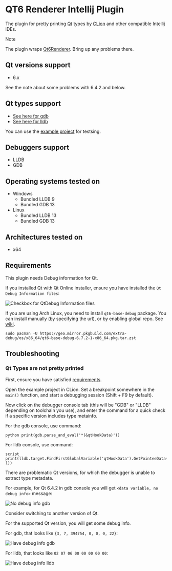 # QT6 Renderer Intellij Plugin

The plugin for pretty printing [Qt][qt] types by [CLion][clion] and other compatible Intellij IDEs.

> [!NOTE]
> The plugin wraps [Qt6Renderer][qt6renderer]. Bring up any problems there.

## Qt versions support
* 6.x

See the note about some problems with 6.4.2 and below.

## Qt types support
* [See here for gdb][qt6renderer_files_gdb]
* [See here for lldb][qt6renderer_files_lldb]

You can use the [example project][qt6renderer_exmpl] for testsing.

## Debuggers support
* LLDB
* GDB

## Operating systems tested on
* Windows
  * Bundled LLDB 9
  * Bundled GDB 13 
* Linux
  * Bundled LLDB 13
  * Bundled GDB 13

## Architectures tested on
* x64

## Requirements

This plugin needs Debug information for Qt.

If you installed Qt with Qt Online installer, ensure you have installed
the `Qt Debug Information files`:

![Checkbox for QtDebug Information files](images/Qt_Debug_Information_files_checkbox.png)

If you are using Arch Linux, you need to install `qt6-base-debug` package.
You can install manually (by specifying the url), or by enabling global repo. See [wiki](https://wiki.archlinux.org/title/Debugging/Getting_traces#Installing_debug_packages).
```
sudo pacman -U https://geo.mirror.pkgbuild.com/extra-debug/os/x86_64/qt6-base-debug-6.7.2-1-x86_64.pkg.tar.zst
```

## Troubleshooting

### Qt Types are not pretty printed

First, ensure you have satisfied [requirements](#Requirements).

Open the example project in CLion. Set a breakpoint somewhere in the `main()` function, and start a debugging session (Shift + F9 by default).

Now click on the debugger console tab (this will be "GDB" or "LLDB" depending on toolchain you use), and enter the command
for a quick check if a specific version includes type metainfo.

For the gdb console, use command:
```
python print(gdb.parse_and_eval('*(&qtHookData)'))
```

For lldb console, use command:
```
script print(lldb.target.FindFirstGlobalVariable('qtHookData').GetPointeeData(2, 1))
```

There are problematic Qt versions, for which the debugger is unable to extract type metadata.

For example, for Qt 6.4.2 in gdb console you will get `<data variable, no debug info>` message:

![No debug info gdb](images/debug_info_gdb_bad.png)

Consider switching to another version of Qt.

For the supported Qt version, you will get some debug info.

For gdb, that looks like `{3, 7, 394754, 0, 0, 0, 22}`:

![Have debug info gdb](images/debug_info_gdb_good.png)

For lldb, that looks like `02 07 06 00 00 00 00 00`:

![Have debug info lldb](images/debug_info_lldb_good.png)

[qt]: https://www.qt.io/
[clion]: https://www.jetbrains.com/clion/
[gdb]: https://sourceware.org/gdb/
[lldb]: https://lldb.llvm.org/
[qt6renderer]: https://github.com/winseros/Qt6Renderer
[qt6renderer_files_gdb]: https://github.com/winseros/Qt6Renderer/tree/master/python/gdb/qt6renderer
[qt6renderer_files_lldb]: https://github.com/winseros/Qt6Renderer/tree/master/python/lldb/qt6renderer
[qt6renderer_exmpl]: https://github.com/winseros/Qt6RendererExmpl
[qt6renderer_intlj]: https://github.com/winseros/Qt6RendererIntlj
[qt6renderer_vsc]: https://github.com/winseros/Qt6RendererVscj